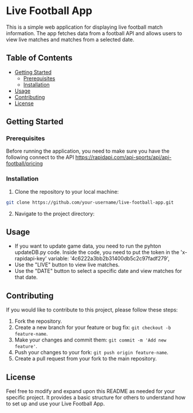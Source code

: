 # Live Football App

This is a simple web application for displaying live football match information. The app fetches data from a football API and allows users to view live matches and matches from a selected date.

## Table of Contents

- [Getting Started](#getting-started)
  - [Prerequisites](#prerequisites)
  - [Installation](#installation)
- [Usage](#usage)
- [Contributing](#contributing)
- [License](#license)

## Getting Started

### Prerequisites

Before running the application, you need to make sure you have the following connect to the API 
https://rapidapi.com/api-sports/api/api-football/pricing

### Installation

1. Clone the repository to your local machine:

```bash
git clone https://github.com/your-username/live-football-app.git
```

2. Navigate to the project directory:

## Usage
- If you want to update game data, you need to run the pyhton updateDB.py code. Inside the code, you need to put the token in the 'x-rapidapi-key' variable: '4c6222a3bb2b31400db5c2c97fadf279',
- Use the "LIVE" button to view live matches.
- Use the "DATE" button to select a specific date and view matches for that date.

## Contributing

If you would like to contribute to this project, please follow these steps:

1. Fork the repository.
2. Create a new branch for your feature or bug fix: `git checkout -b feature-name`.
3. Make your changes and commit them: `git commit -m 'Add new feature'`.
4. Push your changes to your fork: `git push origin feature-name`.
5. Create a pull request from your fork to the main repository.

## License

Feel free to modify and expand upon this README as needed for your specific project. It provides a basic structure for others to understand how to set up and use your Live Football App.
